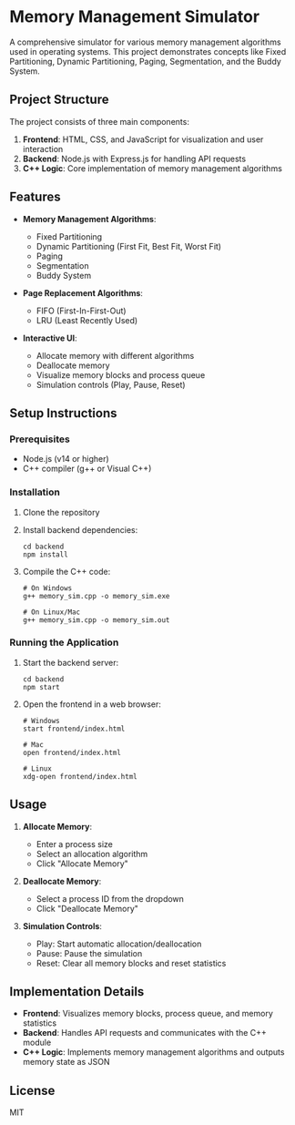 # Memory Management Simulator

A comprehensive simulator for various memory management algorithms used in operating systems. This project demonstrates concepts like Fixed Partitioning, Dynamic Partitioning, Paging, Segmentation, and the Buddy System.

## Project Structure

The project consists of three main components:

1. **Frontend**: HTML, CSS, and JavaScript for visualization and user interaction
2. **Backend**: Node.js with Express.js for handling API requests
3. **C++ Logic**: Core implementation of memory management algorithms

## Features

- **Memory Management Algorithms**:
  - Fixed Partitioning
  - Dynamic Partitioning (First Fit, Best Fit, Worst Fit)
  - Paging
  - Segmentation
  - Buddy System

- **Page Replacement Algorithms**:
  - FIFO (First-In-First-Out)
  - LRU (Least Recently Used)

- **Interactive UI**:
  - Allocate memory with different algorithms
  - Deallocate memory
  - Visualize memory blocks and process queue
  - Simulation controls (Play, Pause, Reset)

## Setup Instructions

### Prerequisites

- Node.js (v14 or higher)
- C++ compiler (g++ or Visual C++)

### Installation

1. Clone the repository

2. Install backend dependencies:
   ```
   cd backend
   npm install
   ```

3. Compile the C++ code:
   ```
   # On Windows
   g++ memory_sim.cpp -o memory_sim.exe
   
   # On Linux/Mac
   g++ memory_sim.cpp -o memory_sim.out
   ```

### Running the Application

1. Start the backend server:
   ```
   cd backend
   npm start
   ```

2. Open the frontend in a web browser:
   ```
   # Windows
   start frontend/index.html
   
   # Mac
   open frontend/index.html
   
   # Linux
   xdg-open frontend/index.html
   ```

## Usage

1. **Allocate Memory**:
   - Enter a process size
   - Select an allocation algorithm
   - Click "Allocate Memory"

2. **Deallocate Memory**:
   - Select a process ID from the dropdown
   - Click "Deallocate Memory"

3. **Simulation Controls**:
   - Play: Start automatic allocation/deallocation
   - Pause: Pause the simulation
   - Reset: Clear all memory blocks and reset statistics

## Implementation Details

- **Frontend**: Visualizes memory blocks, process queue, and memory statistics
- **Backend**: Handles API requests and communicates with the C++ module
- **C++ Logic**: Implements memory management algorithms and outputs memory state as JSON

## License

MIT